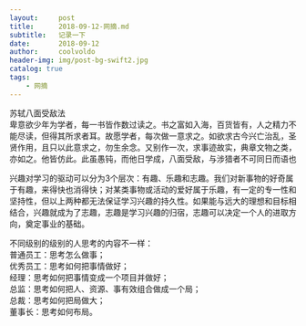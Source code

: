 ```yaml
---
layout:     post
title:      2018-09-12-网摘.md
subtitle:   记录一下
date:       2018-09-12
author:     coolvoldo
header-img: img/post-bg-swift2.jpg
catalog: true
tags:
    - 网摘 
---
```


苏轼八面受敌法  
卑意欲少年为学者，每一书皆作数过读之。书之富如入海，百货皆有，人之精力不能尽读，但得其所求者耳。故愿学者，每次做一意求之。如欲求古今兴亡治乱，圣贤作用，且只以此意求之，勿生余念。又别作一次，求事迹故实，典章文物之类，亦如之。他皆仿此。此虽愚钝，而他日学成，八面受敌，与涉猎者不可同日而语也

兴趣对学习的驱动可以分为3个层次：有趣、乐趣和志趣。我们对新事物的好奇属于有趣，来得快也消得快；对某类事物或活动的爱好属于乐趣，有一定的专一性和坚持性，但以上两种都无法保证学习兴趣的持久性。如果能与远大的理想和目标相结合，兴趣就成为了志趣，志趣是学习兴趣的归宿，志趣可以决定一个人的进取方向，奠定事业的基础。

不同级别的级别的人思考的内容不一样：  
普通员工：思考怎么做事；  
优秀员工：思考如何把事情做好；  
经理：思考如何把事情变成一个项目并做好；  
总监：思考如何把人、资源、事有效组合做成一个局；  
总裁：思考如何把局做大；  
董事长：思考如何布局。  





